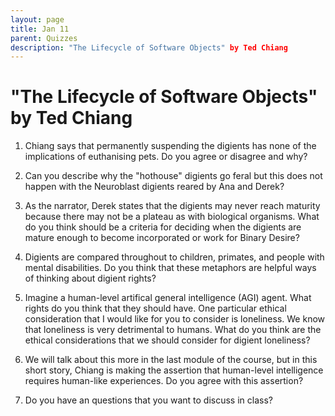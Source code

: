 ```yaml
---
layout: page
title: Jan 11
parent: Quizzes
description: "The Lifecycle of Software Objects" by Ted Chiang
---
```


# "The Lifecycle of Software Objects" by Ted Chiang 

1. Chiang says that permanently suspending the digients has none of the implications of euthanising pets. Do you agree or disagree and why? 

2. Can you describe why the "hothouse" digients go feral but this does not happen with the Neuroblast digients reared by Ana and Derek? 

3. As the narrator, Derek states that the digients may never reach maturity because there may not be a plateau as with biological organisms. What do you think should be a criteria for deciding when the digients are mature enough to become incorporated or work for Binary Desire? 

4. Digients are compared throughout to children, primates, and people with mental disabilities. Do you think that these metaphors are helpful ways of thinking about digient rights? 

5. Imagine a human-level artifical general intelligence (AGI) agent. What rights do you think that they should have. One particular ethical consideration that I would like for you to consider is loneliness. We know that loneliness is very detrimental to humans. What do you think are the ethical considerations that we should consider for digient loneliness? 

6. We will talk about this more in the last module of the course, but in this short story, Chiang is making the assertion that human-level intelligence requires human-like experiences. Do you agree with this assertion? 

7. Do you have an questions that you want to discuss in class? 
